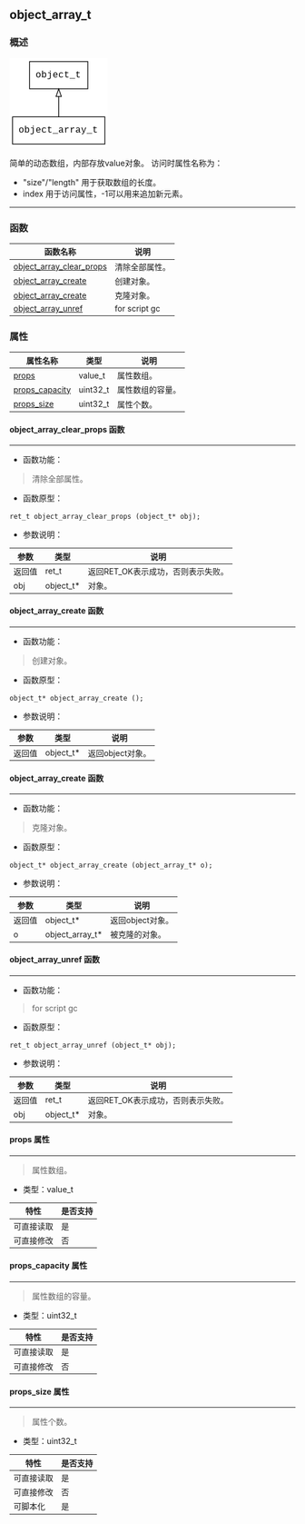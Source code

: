 ## object\_array\_t
### 概述
![image](images/object_array_t_0.png)

简单的动态数组，内部存放value对象。
访问时属性名称为：
* "size"/"length" 用于获取数组的长度。
* index 用于访问属性，-1可以用来追加新元素。

----------------------------------
### 函数
<p id="object_array_t_methods">

| 函数名称 | 说明 | 
| -------- | ------------ | 
| <a href="#object_array_t_object_array_clear_props">object\_array\_clear\_props</a> | 清除全部属性。 |
| <a href="#object_array_t_object_array_create">object\_array\_create</a> | 创建对象。 |
| <a href="#object_array_t_object_array_create">object\_array\_create</a> | 克隆对象。 |
| <a href="#object_array_t_object_array_unref">object\_array\_unref</a> | for script gc |
### 属性
<p id="object_array_t_properties">

| 属性名称 | 类型 | 说明 | 
| -------- | ----- | ------------ | 
| <a href="#object_array_t_props">props</a> | value\_t | 属性数组。 |
| <a href="#object_array_t_props_capacity">props\_capacity</a> | uint32\_t | 属性数组的容量。 |
| <a href="#object_array_t_props_size">props\_size</a> | uint32\_t | 属性个数。 |
#### object\_array\_clear\_props 函数
-----------------------

* 函数功能：

> <p id="object_array_t_object_array_clear_props">清除全部属性。


* 函数原型：

```
ret_t object_array_clear_props (object_t* obj);
```

* 参数说明：

| 参数 | 类型 | 说明 |
| -------- | ----- | --------- |
| 返回值 | ret\_t | 返回RET\_OK表示成功，否则表示失败。 |
| obj | object\_t* | 对象。 |
#### object\_array\_create 函数
-----------------------

* 函数功能：

> <p id="object_array_t_object_array_create">创建对象。


* 函数原型：

```
object_t* object_array_create ();
```

* 参数说明：

| 参数 | 类型 | 说明 |
| -------- | ----- | --------- |
| 返回值 | object\_t* | 返回object对象。 |
#### object\_array\_create 函数
-----------------------

* 函数功能：

> <p id="object_array_t_object_array_create">克隆对象。


* 函数原型：

```
object_t* object_array_create (object_array_t* o);
```

* 参数说明：

| 参数 | 类型 | 说明 |
| -------- | ----- | --------- |
| 返回值 | object\_t* | 返回object对象。 |
| o | object\_array\_t* | 被克隆的对象。 |
#### object\_array\_unref 函数
-----------------------

* 函数功能：

> <p id="object_array_t_object_array_unref">for script gc


* 函数原型：

```
ret_t object_array_unref (object_t* obj);
```

* 参数说明：

| 参数 | 类型 | 说明 |
| -------- | ----- | --------- |
| 返回值 | ret\_t | 返回RET\_OK表示成功，否则表示失败。 |
| obj | object\_t* | 对象。 |
#### props 属性
-----------------------
> <p id="object_array_t_props">属性数组。


* 类型：value\_t

| 特性 | 是否支持 |
| -------- | ----- |
| 可直接读取 | 是 |
| 可直接修改 | 否 |
#### props\_capacity 属性
-----------------------
> <p id="object_array_t_props_capacity">属性数组的容量。


* 类型：uint32\_t

| 特性 | 是否支持 |
| -------- | ----- |
| 可直接读取 | 是 |
| 可直接修改 | 否 |
#### props\_size 属性
-----------------------
> <p id="object_array_t_props_size">属性个数。


* 类型：uint32\_t

| 特性 | 是否支持 |
| -------- | ----- |
| 可直接读取 | 是 |
| 可直接修改 | 否 |
| 可脚本化   | 是 |
